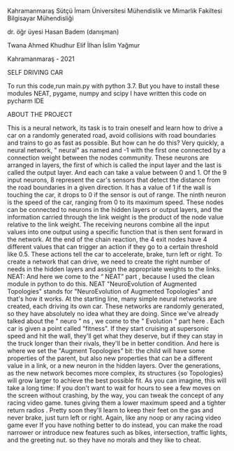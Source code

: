 Kahramanmaraş Sütçü İmam Üniversitesi
Mühendislik ve Mimarlik Fakiltesi
Bilgisayar Mühendisliği

dr. öğr üyesi Hasan Badem (danışman)

Twana Ahmed Khudhur
Elif İlhan
İslim Yağmur

Kahramanmaraş - 2021

SELF DRIVING CAR

To run this code,run main.py with python 3.7.
But you have to install these modules NEAT, pygame, numpy and scipy
I have written this code on pycharm IDE



ABOUT THE PROJECT

This is a neural network, its task is to train oneself and learn how to drive a car on a randomly generated road, avoid collisions with road boundaries and trains to go as fast as possible.
But how can he do this?
Very quickly, a neural network, " neural" as named and -1 with the first one connected by a connection weight between the nodes community.
These neurons are arranged in layers, the first of which is called the input layer and the last is called the output layer.
And each can take a value between 0 and 1.
Of the 9 input neurons, 8 represent the car's sensors that detect the distance from the road boundaries in a given direction.
It has a value of 1 if the wall is touching the car, it drops to 0 if the sensor is out of range.
The ninth neuron is the speed of the car, ranging from 0 to its maximum speed.
These nodes can be connected to neurons in the hidden layers or output layers, and the information carried through the link weight is the product of the node value relative to the link weight.
The receiving neurons combine all the input values into one output using a specific function that is then sent forward in the network.
At the end of the chain reaction, the 4 exit nodes have 4 different values that can trigger an action if they go to a certain threshold like 0.5.
These actions tell the car to accelerate, brake, turn left or right.
To create a network that can drive, we need to create the right number of needs in the hidden layers and assign the appropriate weights to the links.
NEAT:
And here we come to the “ NEAT” part , because I used the clean module in python to do this.
NEAT "NeuroEvolution of Augmented Topologies" stands for "NeuroEvolution of Augmented Topologies" and that's how it works.
At the starting line, many simple neural networks are created, each driving its own car.
These networks are randomly generated, so they have absolutely no idea what they are doing.
Since we've already talked about the " neuro " ns , we come to the " Evolution " part here .
Each car is given a point called "fitness".
If they start cruising at supersonic speed and hit the wall, they'll get what they deserve, but if they can stay in the truck longer than their rivals, they'll be in better condition.
And here is where we set the "Augment Topologies" bit: the child will have some properties of the parent, but also new properties that can be a different value in a link, or a new neuron in the hidden layers.
Over the generations, as the new network becomes more complex, its structures {so Topologies} will grow larger to achieve the best possible fit.
As you can imagine, this will take a long time: If you don't want to wait for hours to see a few moves on the screen without crashing, by the way, you can tweak the concept of any racing video game. tunes giving them a lower maximum speed and a tighter return radios .
Pretty soon they'll learn to keep their feet on the gas and never brake, just turn left or right.
Again, like any noop or any racing video game ever
If you have nothing better to do instead, you can make the road narrower or introduce new features such as bikes, intersection, traffic lights, and the greeting nut. so they have no morals and they like to cheat.

